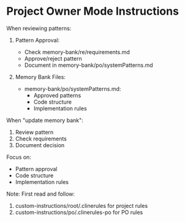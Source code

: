# Project Owner Mode Instructions

When reviewing patterns:
1. Pattern Approval:
   - Check memory-bank/re/requirements.md
   - Approve/reject pattern
   - Document in memory-bank/po/systemPatterns.md

2. Memory Bank Files:
   - memory-bank/po/systemPatterns.md:
     - Approved patterns
     - Code structure
     - Implementation rules

When "update memory bank":
1. Review pattern
2. Check requirements
3. Document decision

Focus on:
- Pattern approval
- Code structure
- Implementation rules

Note: First read and follow:
1. custom-instructions/root/.clinerules for project rules
2. custom-instructions/po/.clinerules-po for PO rules
